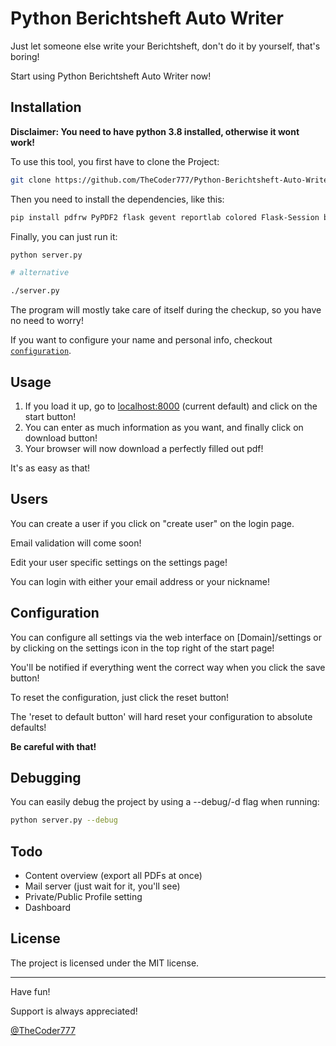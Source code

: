 # Python Berichtsheft Auto Writer

Just let someone else write your Berichtsheft, don't do it by yourself, that's boring!

Start using Python Berichtsheft Auto Writer now!


## Installation

**Disclaimer: You need to have python 3.8 installed, otherwise it wont work!**

To use this tool, you first have to clone the Project:

```bash
git clone https://github.com/TheCoder777/Python-Berichtsheft-Auto-Writer.git
```

Then you need to install the dependencies, like this:

```bash
pip install pdfrw PyPDF2 flask gevent reportlab colored Flask-Session bcrypt pandas
```

Finally, you can just run it:

```bash
python server.py

# alternative

./server.py
```

The program will mostly take care of itself during the checkup, so you have no need to worry!

If you want to configure your name and personal info, checkout [`configuration`](#configuration).


## Usage

1. If you load it up, go to [localhost:8000](localhost:8000) (current default) and click on the start button!
2. You can enter as much information as you want, and finally click on download button!
3. Your browser will now download a perfectly filled out pdf!

It's as easy as that!


## Users

You can create a user if you click on "create user" on the login page.

Email validation will come soon!

Edit your user specific settings on the settings page!

You can login with either your email address or your nickname!



## Configuration

You can configure all settings via the web interface  on [Domain]/settings or by clicking on the settings icon in the top right of the start page!

You'll be notified if everything went the correct way when you click the save button!

To reset the configuration, just click the reset button!

The 'reset to default button' will hard reset your configuration to absolute defaults!

**Be careful with that!**


## Debugging

You can easily debug the project by using a --debug/-d flag when running:

```bash
python server.py --debug
```

## Todo

- Content overview (export all PDFs at once)
- Mail server (just wait for it, you'll see)
- Private/Public Profile setting
- Dashboard


## License
The project is licensed under the MIT license.

------

Have fun!

Support is always appreciated!

[@TheCoder777](https://github.com/thecoder777)

